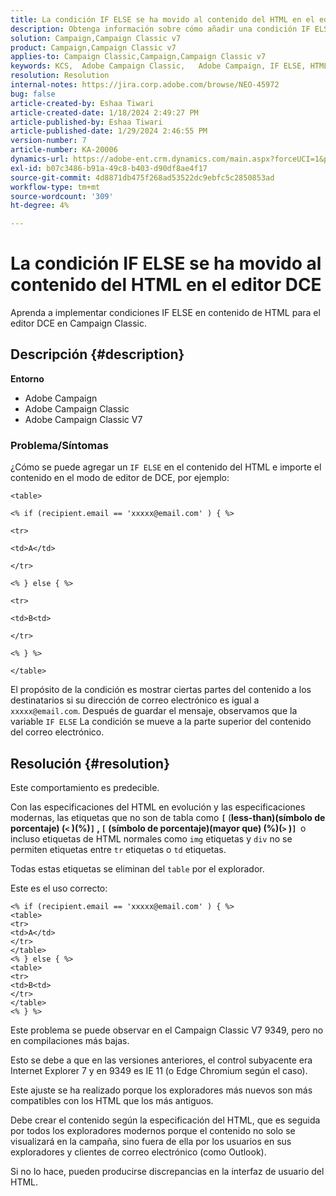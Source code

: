 ```yaml
---
title: La condición IF ELSE se ha movido al contenido del HTML en el editor DCE
description: Obtenga información sobre cómo añadir una condición IF ELSE al contenido del HTML e importar el contenido en el modo de editor DCE.
solution: Campaign,Campaign Classic v7
product: Campaign,Campaign Classic v7
applies-to: Campaign Classic,Campaign,Campaign Classic v7
keywords: KCS, ​​​​​ Adobe Campaign Classic,​​ ​ ​ ​Adobe Campaign, IF ELSE, HTML, editor de DCE, solución de problemas, V7 9349
resolution: Resolution
internal-notes: https://jira.corp.adobe.com/browse/NEO-45972
bug: false
article-created-by: Eshaa Tiwari
article-created-date: 1/18/2024 2:49:27 PM
article-published-by: Eshaa Tiwari
article-published-date: 1/29/2024 2:46:55 PM
version-number: 7
article-number: KA-20006
dynamics-url: https://adobe-ent.crm.dynamics.com/main.aspx?forceUCI=1&pagetype=entityrecord&etn=knowledgearticle&id=81d16bc2-10b6-ee11-a569-6045bd006b3d
exl-id: b07c3486-b91a-49c8-b403-d90df8ae4f17
source-git-commit: 4d8871db475f268ad53522dc9ebfc5c2850853ad
workflow-type: tm+mt
source-wordcount: '309'
ht-degree: 4%

---
```


# La condición IF ELSE se ha movido al contenido del HTML en el editor DCE


Aprenda a implementar condiciones IF ELSE en contenido de HTML para el editor DCE en Campaign Classic.

## Descripción {#description}


<b>Entorno</b>

- Adobe Campaign
- Adobe Campaign Classic
- Adobe Campaign Classic V7


### <b>Problema/Síntomas</b>

¿Cómo se puede agregar un `IF ELSE` en el contenido del HTML e importe el contenido en el modo de editor de DCE, por ejemplo:


```
<table>

<% if (recipient.email == 'xxxxx@email.com' ) { %>

<tr>

<td>A</td>

</tr>

<% } else { %>

<tr>

<td>B<td>

</tr>

<% } %>

</table>
```


El propósito de la condición es mostrar ciertas partes del contenido a los destinatarios si su dirección de correo electrónico es igual a `xxxxx@email.com`. Después de guardar el mensaje, observamos que la variable `IF ELSE` La condición se mueve a la parte superior del contenido del correo electrónico.


## Resolución {#resolution}


Este comportamiento es predecible.

Con las especificaciones del HTML en evolución y las especificaciones modernas, las etiquetas que no son de tabla como <b>`[` </b>(<b>less-than)(símbolo de porcentaje) (`<` )(%)`]` , `[` (símbolo de porcentaje)(mayor que) (%)(`>` )`]`  </b>o incluso etiquetas de HTML normales como `img` etiquetas y `div` no se permiten etiquetas entre `tr` etiquetas o `td` etiquetas.

Todas estas etiquetas se eliminan del `table` por el explorador.

Este es el uso correcto:


```
<% if (recipient.email == 'xxxxx@email.com' ) { %>
<table>
<tr>
<td>A</td>
</tr>
</table>
<% } else { %>
<table>
<tr>
<td>B<td>
</tr>
</table>
<% } %>
```


Este problema se puede observar en el Campaign Classic V7 9349, pero no en compilaciones más bajas.

Esto se debe a que en las versiones anteriores, el control subyacente era Internet Explorer 7 y en 9349 es IE 11 (o Edge Chromium según el caso).

Este ajuste se ha realizado porque los exploradores más nuevos son más compatibles con los HTML que los más antiguos.

Debe crear el contenido según la especificación del HTML, que es seguida por todos los exploradores modernos porque el contenido no solo se visualizará en la campaña, sino fuera de ella por los usuarios en sus exploradores y clientes de correo electrónico (como Outlook).

Si no lo hace, pueden producirse discrepancias en la interfaz de usuario del HTML.
